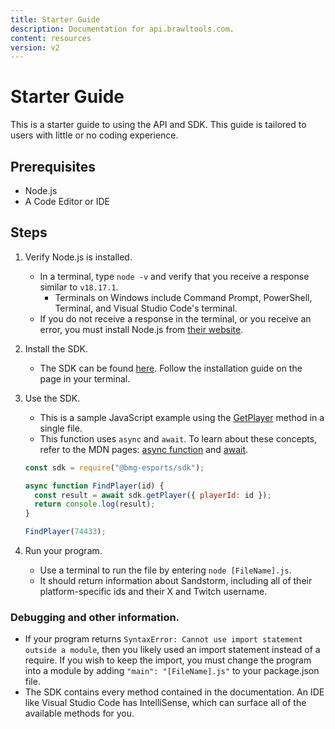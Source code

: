 ```yaml
---
title: Starter Guide
description: Documentation for api.brawltools.com.
content: resources
version: v2
---
```


# Starter Guide

This is a starter guide to using the API and SDK. This guide is tailored to users with little or no coding experience.

## Prerequisites

- Node.js
- A Code Editor or IDE

## Steps

1. Verify Node.js is installed.
   - In a terminal, type `node -v` and verify that you receive a response similar to `v18.17.1`.
     - Terminals on Windows include Command Prompt, PowerShell, Terminal, and Visual Studio Code's terminal.
   - If you do not receive a response in the terminal, or you receive an error, you must install Node.js from <a href="https://nodejs.org/en/">their website</a>.
2. Install the SDK.
   - The SDK can be found [here](https://www.npmjs.com/package/@bmg-esports/sdk). Follow the installation guide on the page in your terminal.
3. Use the SDK.
   - This is a sample JavaScript example using the [GetPlayer](/v2/requests/player/) method in a single file.
   - This function uses `async` and `await`. To learn about these concepts, refer to the MDN pages: [async function](https://developer.mozilla.org/en-US/docs/Web/JavaScript/Reference/Statements/async_function) and [await](https://developer.mozilla.org/en-US/docs/Web/JavaScript/Reference/Operators/await).

   ```js
   const sdk = require("@bmg-esports/sdk");

   async function FindPlayer(id) {
     const result = await sdk.getPlayer({ playerId: id });
     return console.log(result);
   }

   FindPlayer(74433);
   ```

4. Run your program.
   - Use a terminal to run the file by entering `node [FileName].js`.
   - It should return information about Sandstorm, including all of their platform-specific ids and their X and Twitch username.

### Debugging and other information.

- If your program returns `SyntaxError: Cannot use import statement outside a module`, then you likely used an import statement instead of a require. If you wish to keep the import, you must change the program into a module by adding `"main": "[FileName].js"` to your package.json file.
- The SDK contains every method contained in the documentation. An IDE like Visual Studio Code has IntelliSense, which can surface all of the available methods for you.

